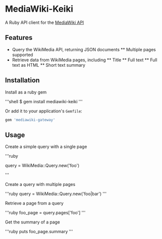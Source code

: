 # MediaWiki-Keiki

A Ruby API client for the [MediaWiki API](http://www.mediawiki.org/wiki/API:Main_page)

## Features

* Query the WikiMedia API, returning JSON documents
** Multiple pages supported
* Retrieve data from WikiMedia pages, including
** Title
** Full text
** Full text as HTML
** Short text summary


## Installation

Install as a ruby gem

'''shell
$ gem install mediawiki-keiki
'''

Or add it to your application's `Gemfile`:

```ruby
gem 'mediawiki-gateway'
```


## Usage

Create a simple query with a single page

'''ruby

query = WikiMedia::Query.new('foo')

'''

Create a query with multiple pages

'''ruby
query = WikiMedia::Query.new('foo|bar')
'''

Retrieve a page from a query

'''ruby
foo_page = query.pages['foo']
'''

Get the summary of a page

'''ruby
puts foo_page.summary
'''